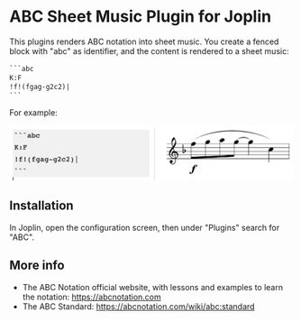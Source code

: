 # ABC Sheet Music Plugin for Joplin

This plugins renders ABC notation into sheet music. You create a fenced block with "abc" as identifier, and the content is rendered to a sheet music:

	```abc
	K:F
	!f!(fgag-g2c2)|
	```

For example:

![](./PeacherineRag.png)

## Installation

In Joplin, open the configuration screen, then under "Plugins" search for "ABC".

## More info

- The ABC Notation official website, with lessons and examples to learn the notation: https://abcnotation.com
- The ABC Standard: https://abcnotation.com/wiki/abc:standard
